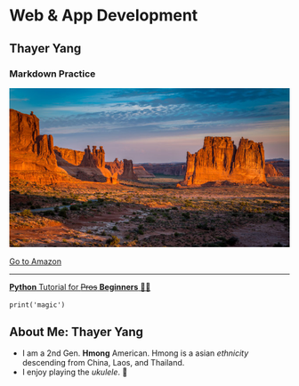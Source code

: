 # **Web & App Development**
## Thayer Yang
### Markdown Practice

![alt text](new_mexico.jpg)

[Go to Amazon](https://www.amazon.com/)

---

[**Python** Tutorial for ~~Pros~~ **Beginners** 🦅🦅](https://www.youtube.com/watch?v=_uQrJ0TkZlc)

`print('magic')`

## About Me: **Thayer Yang**

- I am a 2nd Gen. **Hmong** American. Hmong is a asian *ethnicity* descending from China, Laos, and Thailand.
- I enjoy playing the *ukulele*. :musical_note:
